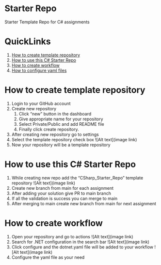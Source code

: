 # Starter Repo
Starter Template Repo for C# assignments

# QuickLinks
1. [How to create template repository](https://github.com/solitontech/CSharp_Starter_Repo#how-to-create-template-repository)
2. [How to use this C# Starter Repo](https://github.com/solitontech/CSharp_Starter_Repo#how-to-create-workflow)
3. [How to create workflow](https://github.com/solitontech/CSharp_Starter_Repo#how-to-create-workflow)
4. [How to configure yaml files]()


# How to create template repository
1. Login to your GitHub account 
2. Create new repository 
      1. Click “new” button in the dashboard 
      2. Give appropriate name for your repository 
      3. Select Private/Public and add README file 
      4. Finally click create repository. 
3. After creating new repository go to settings 
4. Select the template repository check box
   ![Alt text](image link)
5. Now your repository will be a template repository 

# How to use this C# Starter Repo
 1. While creating new repo add the “CSharp_Starter_Repo” template repository
 ![Alt text](image link) 
 2. Create new branch from main for each assignment 
 3. After adding your solution give PR to main branch 
 4. If all the validation is success you can merge to main  
 5. After merging to main create new branch from main for next assignment
    
# How to create workflow
1. Open your repository and go to actions
![Alt text](image link)
2. Search for .NET configuration in the search bar
![Alt text](image link)
3. Click configure and the dotnet.yaml file will be added to your workflow
![Alt text](image link)
4. Configure the yaml file as your need
